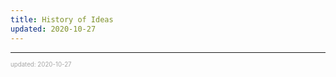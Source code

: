 ```yaml
---
title: History of Ideas
updated: 2020-10-27
---
```


---

<sup><sub><font color="#a6a6a6">updated: 2020-10-27</font></sub></sup>
